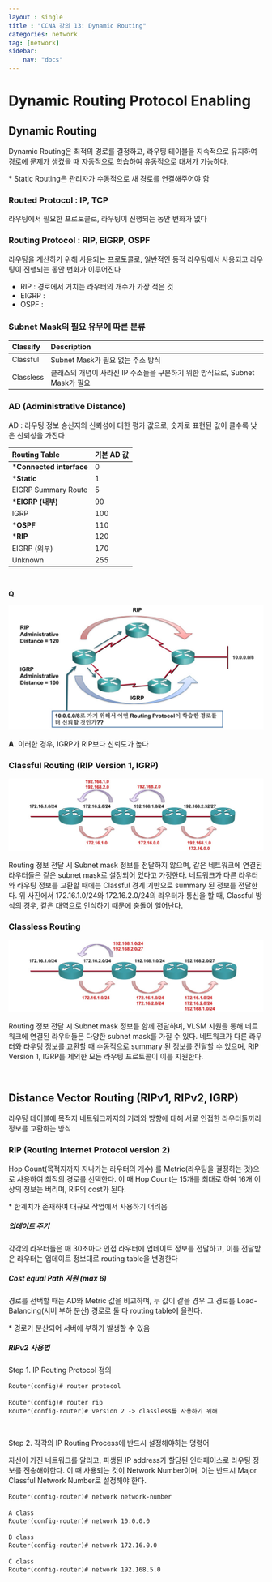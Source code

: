 ```yaml
---
layout : single
title : "CCNA 강의 13: Dynamic Routing"
categories: network
tag: [network]
sidebar:
    nav: "docs"
---
```


# Dynamic Routing Protocol Enabling


## Dynamic Routing

Dynamic Routing은 최적의 경로를 결정하고, 라우팅 테이블을 지속적으로 유지하여 경로에 문제가 생겼을 때 자동적으로 학습하여 유동적으로 대처가 가능하다. 

\* Static Routing은 관리자가 수동적으로 새 경로를 연결해주어야 함

### Routed Protocol : IP, TCP 

라우팅에서 필요한 프로토콜로, 라우팅이 진행되는 동안 변화가 없다

### Routing Protocol : RIP, EIGRP, OSPF

라우팅을 계산하기 위해 사용되는 프로토콜로, 일반적인 동적 라우팅에서 사용되고 라우팅이 진행되는 동안 변화가 이루어진다

- RIP : 경로에서 거치는 라우터의 개수가 가장 적은 것
- EIGRP : 
- OSPF : 

### Subnet Mask의 필요 유무에 따른 분류

|Classify|Description|
|:---|:---|
|Classful|Subnet Mask가 필요 없는 주소 방식|
|Classless|클래스의 개념이 사라진 IP 주소들을 구분하기 위한 방식으로, Subnet Mask가 필요|

### AD (Administrative Distance)

AD : 라우팅 정보 송신지의 신뢰성에 대한 평가 값으로, 숫자로 표현된 값이 클수록 낮은 신뢰성을 가진다

|Routing Table|기본 AD 값|
|:---|:---|
|***Connected interface**|0|
|***Static**|1|
|EIGRP Summary Route|5|
|***EIGRP (내부)**|90|
|IGRP|100|
|***OSPF**|110|
|***RIP**|120|
|EIGRP (외부)|170|
|Unknown|255|

<br>

**Q.**

<img src = "/images/network/networkbasic/16.jpg">

**A.** 이러한 경우, IGRP가 RIP보다 신뢰도가 높다


### Classful Routing (RIP Version 1, IGRP)

<img src = "/images/network/networkbasic/17.jpg">

Routing 정보 전달 시 Subnet mask 정보를 전달하지 않으며, 같은 네트워크에 연결된 라우터들은 같은 subnet mask로 설정되어 있다고 가정한다. 네트워크가 다른 라우터와 라우팅 정보를 교환할 때에는 Classful 경계 기반으로 summary 된 정보를 전달한다. 위 사진에서 172.16.1.0/24와 172.16.2.0/24의 라우터가 통신을 할 때, Classful 방식의 경우, 같은 대역으로 인식하기 때문에 충돌이 일어난다.

### Classless Routing

<img src = "/images/network/networkbasic/18.jpg">

Routing 정보 전달 시 Subnet mask 정보를 함께 전달하며, VLSM 지원을 통해 네트워크에 연결된 라우터들은 다양한 subnet mask를 가질 수 있다. 네트워크가 다른 라우터와 라우팅 정보를 교환할 때 수동적으로 summary 된 정보를 전달할 수 있으며, RIP Version 1, IGRP를 제외한 모든 라우팅 프로토콜이 이를 지원한다.

<br>

## Distance Vector Routing (RIPv1, RIPv2, IGRP)

라우팅 테이블에 목적지 네트워크까지의 거리와 방향에 대해 서로 인접한 라우터들끼리 정보를 교환하는 방식

### RIP (Routing Internet Protocol version 2)

Hop Count(목적지까지 지나가는 라우터의 개수) 를 Metric(라우팅을 결정하는 것)으로 사용하여 최적의 경로를 선택한다. 이 때 Hop Count는 15개를 최대로 하여 16개 이상의 정보는 버리며,  RIP의 cost가 된다. 

\* 한계치가 존재하여 대규모 작업에서 사용하기 어려움

##### 업데이트 주기

각각의 라우터들은 매 30초마다 인접 라우터에 업데이트 정보를 전달하고, 이를 전달받은 라우터는 업데이트 정보대로 routing table을 변경한다

##### Cost equal Path 지원 (max 6)

경로를 선택할 때는 AD와 Metric 값을 비교하며, 두 값이 같을 경우 그 경로를 Load-Balancing(서버 부하 분산) 경로로 둘 다 routing table에 올린다. 

\* 경로가 분산되어 서버에 부하가 발생할 수 있음

##### RIPv2 사용법

Step 1. IP Routing Protocol 정의

```
Router(config)# router protocol

Router(config)# router rip
Router(config-router)# version 2 -> classless를 사용하기 위해
```

<br>

Step 2. 각각의 IP Routing Process에 반드시 설정해야하는 명령어

자신이 가진 네트워크를 알리고, 파생된 IP address가 할당된 인터페이스로 라우팅 정보를 전송해야한다. 이 때 사용되는 것이 Network Number이며, 이는 반드시 Major Classful Network Number로 설정해야 한다. 

```
Router(config-router)# network network-number

A class
Router(config-router)# network 10.0.0.0

B class
Router(config-router)# network 172.16.0.0

C class
Router(config-router)# network 192.168.5.0
```